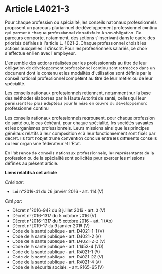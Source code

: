 # Article L4021-3

Pour chaque profession ou spécialité, les conseils nationaux professionnels proposent un parcours pluriannuel de
développement professionnel continu qui permet à chaque professionnel de satisfaire à son obligation. Ce parcours comporte,
notamment, des actions s'inscrivant dans le cadre des priorités définies à l'article L. 4021-2. Chaque professionnel choisit
les actions auxquelles il s'inscrit. Pour les professionnels salariés, ce choix s'effectue en lien avec l'employeur.

L'ensemble des actions réalisées par les professionnels au titre de leur obligation de développement professionnel continu
sont retracées dans un document dont le contenu et les modalités d'utilisation sont définis par le conseil national
professionnel compétent au titre de leur métier ou de leur spécialité.

Les conseils nationaux professionnels retiennent, notamment sur la base des méthodes élaborées par la Haute Autorité de
santé, celles qui leur paraissent les plus adaptées pour la mise en œuvre du développement professionnel continu.

Les conseils nationaux professionnels regroupent, pour chaque profession de santé ou, le cas échéant, pour chaque spécialité,
les sociétés savantes et les organismes professionnels. Leurs missions ainsi que les principes généraux relatifs à leur
composition et à leur fonctionnement sont fixés par décret. Ils font l'objet d'une convention conclue entre les différents
conseils ou leur organisme fédérateur et l'Etat.

En l'absence de conseils nationaux professionnels, les représentants de la profession ou de la spécialité sont sollicités
pour exercer les missions définies au présent article.

**Liens relatifs à cet article**

_Créé par_:

  - Loi n°2016-41 du 26 janvier 2016 - art. 114 (V)

_Cité par_:

  - Décret n°2016-942 du 8 juillet 2016 - art. 3 (V)
  - Décret n°2016-1317 du 5 octobre 2016 (V)
  - Décret n°2016-1317 du 5 octobre 2016 - art. 1 (Ab)
  - Décret n°2019-17 du 9 janvier 2019 (V)
  - Code de la santé publique - art. D4021-1-1 (V)
  - Code de la santé publique - art. D4021-2 (V)
  - Code de la santé publique - art. D4021-2-2 (V)
  - Code de la santé publique - art. L1453-4 (VD)
  - Code de la santé publique - art. R4021-1 (V)
  - Code de la santé publique - art. R4021-22 (V)
  - Code de la santé publique - art. R4021-4 (V)
  - Code de la sécurité sociale. - art. R165-65 (V)
